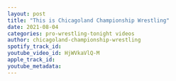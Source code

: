 ```yaml
---
layout: post
title: "This is Chicagoland Championship Wrestling"
date: 2021-08-04
categories: pro-wrestling-tonight videos
author: chicagoland-championship-wrestling
spotify_track_id: 
youtube_video_id: HjWVkaVlQ-M
apple_track_id: 
youtube_metadata: 
---
```

